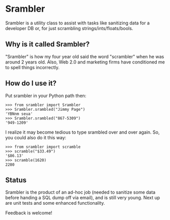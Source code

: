 Srambler
========

Srambler is a utility class to assist with tasks like sanitizing data for a developer DB or, for just
scrambling strings/ints/floats/bools.

Why is it called Srambler?
-------------------------
"Srambler" is how my four year old said the word "scrambler" when he was around 2 years old.  Also, Web 2.0 and
 marketing firms have conditioned me to spell things incorrectly.

How do I use it?
----------------
Put srambler in your Python path then:

    >>> from srambler import Srambler
    >>> Srambler.srambled("Jimmy Page")
    'YBNnm seua'
    >>> Srambler.srambled("867-5309")
    '949-1209'

I realize it may become tedious to type srambled over and over again.  So, you could also do it this way:

    >>> from srambler import scramble
    >>> scramble("$33.49")
    '$86.13'
    >>> scramble(1620)
    2280

Status
------
Srambler is the product of an ad-hoc job (needed to sanitize some data before handing a SQL dump off via email),
and is still very young.  Next up are unit tests and some enhanced functionality.

Feedback is welcome!